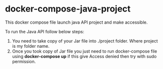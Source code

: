 # docker-compose-java-project
This docker compose file launch java API project and make accessible.

To run the Java API follow below steps:

1. You need to take copy of your Jar file into ./project folder. Where project is my folder name.
2. Once you took copy of Jar file you just need to run docker-compose file using **docker-compose up** if this give Access denied then try with sudo permission.

